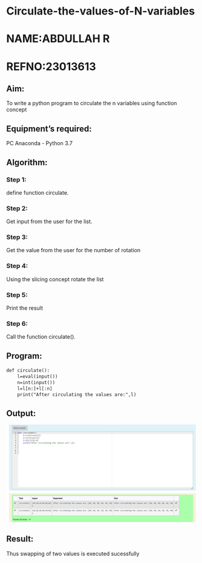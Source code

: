 # Circulate-the-values-of-N-variables
# NAME:ABDULLAH R
# REFNO:23013613
## Aim:
To write a python program to circulate the n variables using function concept
## Equipment’s required:
PC
Anaconda - Python 3.7
## Algorithm: 
### Step 1: 
define function circulate.

### Step 2:
Get input from the user for the list.

### Step 3: 
Get the value from the user for the number of rotation
### Step 4: 
Using the slicing concept rotate the list

### Step 5:
Print  the result

### Step 6: 
Call the function circulate().
## Program:
```
def circulate():
    l=eval(input())
    n=int(input())
    l=l[n:]+l[:n]
    print("After circulating the values are:",l)

```

## Output:
![Alt text](<Screenshot 2023-11-26 000650.png>)
## Result:
Thus swapping of two values is executed sucessfully